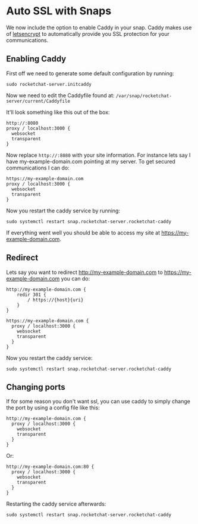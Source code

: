 # Auto SSL with Snaps

We now include the option to enable Caddy in your snap.  Caddy makes use of [letsencrypt](https://letsencrypt.org/) to automatically provide you SSL protection for your communications.

## Enabling Caddy

First off we need to generate some default configuration by running:

```
sudo rocketchat-server.initcaddy
```

Now we need to edit the Caddyfile found at: `/var/snap/rocketchat-server/current/Caddyfile`

It'll look something like this out of the box:
```
http://:8080
proxy / localhost:3000 {
  websocket
  transparent
}
```

Now replace `http://:8080` with your site information.  For instance lets say I have my-example-domain.com pointing at my server. To get secured communications I can do:
```
https://my-example-domain.com
proxy / localhost:3000 {
  websocket
  transparent
}
```

Now you restart the caddy service by running:

```
sudo systemctl restart snap.rocketchat-server.rocketchat-caddy
```

If everything went well you should be able to access my site at https://my-example-domain.com.

## Redirect
Lets say you want to redirect http://my-example-domain.com to https://my-example-domain.com you can do:
```
http://my-example-domain.com {
	redir 301 {
		/ https://{host}{uri}
	}
}

https://my-example-domain.com {
  proxy / localhost:3000 {
    websocket
    transparent
  }
}
```

Now you restart the caddy service:

```
sudo systemctl restart snap.rocketchat-server.rocketchat-caddy
```

## Changing ports
If for some reason you don't want ssl, you can use caddy to simply change the port by using a config file like this:

```
http://my-example-domain.com {
  proxy / localhost:3000 {
    websocket
    transparent
  }
}
```
Or:

```
http://my-example-domain.com:80 {
  proxy / localhost:3000 {
    websocket
    transparent
  }
}
```

Restarting the caddy service afterwards:

```
sudo systemctl restart snap.rocketchat-server.rocketchat-caddy
```
